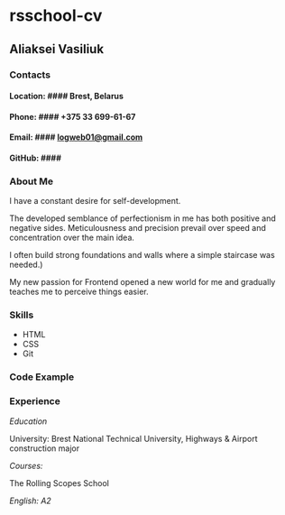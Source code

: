 # rsschool-cv #  

## Aliaksei Vasiliuk ##  

### Contacts ###


#### Location: #### Brest, Belarus


#### Phone: #### +375 33 699-61-67


#### Email: #### <logweb01@gmail.com>


#### GitHub: #### <AVBr0>  


### About Me ###


I have a constant desire for self-development.


The developed semblance of perfectionism in me has both positive and negative sides. Meticulousness and precision prevail over speed and concentration over the main idea.


I often build strong foundations and walls where a simple staircase was needed.)


My new passion for Frontend opened a new world for me and gradually teaches me to perceive things easier.  


### Skills ###


* HTML
* CSS
* Git  

### Code Example ###  

### Experience ###  

*Education*


University: Brest National Technical University, Highways & Airport construction major


*Courses:*


The Rolling Scopes School


*English: A2*
